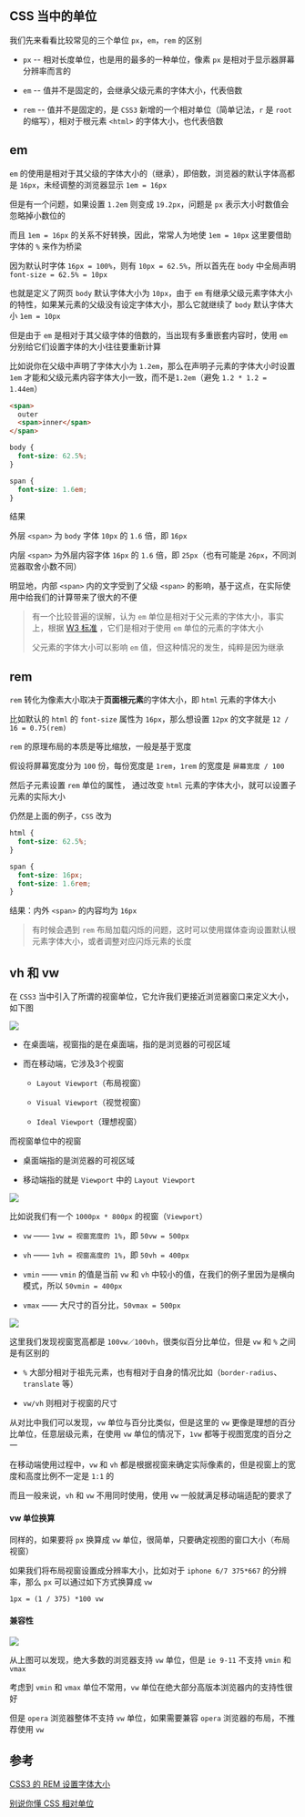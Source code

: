 





## CSS 当中的单位

我们先来看看比较常见的三个单位 `px`，`em`，`rem` 的区别

<!--more-->

* `px` -- 相对长度单位，也是用的最多的一种单位，像素 `px` 是相对于显示器屏幕分辨率而言的

* `em` -- 值并不是固定的，会继承父级元素的字体大小，代表倍数

* `rem` -- 值并不是固定的，是 `CSS3` 新增的一个相对单位（简单记法，`r` 是 `root` 的缩写），相对于根元素 `<html>` 的字体大小，也代表倍数


## em

`em` 的使用是相对于其父级的字体大小的（继承），即倍数，浏览器的默认字体高都是 `16px`，未经调整的浏览器显示 `1em = 16px`

但是有一个问题，如果设置 `1.2em` 则变成 `19.2px`，问题是 `px` 表示大小时数值会忽略掉小数位的

而且 `1em = 16px` 的关系不好转换，因此，常常人为地使 `1em = 10px` 这里要借助字体的 `%` 来作为桥梁

因为默认时字体 `16px = 100%`，则有 `10px = 62.5%`，所以首先在 `body` 中全局声明 `font-size = 62.5% = 10px`

也就是定义了网页 `body` 默认字体大小为 `10px`，由于 `em` 有继承父级元素字体大小的特性，如果某元素的父级没有设定字体大小，那么它就继续了 `body` 默认字体大小 `1em = 10px`

但是由于 `em` 是相对于其父级字体的倍数的，当出现有多重嵌套内容时，使用 `em` 分别给它们设置字体的大小往往要重新计算

比如说你在父级中声明了字体大小为 `1.2em`，那么在声明子元素的字体大小时设置 `1em` 才能和父级元素内容字体大小一致，而不是`1.2em`（避免 `1.2 * 1.2 = 1.44em`）

```html
<span>
  outer
  <span>inner</span> 
</span>
```

```css
body {
  font-size: 62.5%;
}

span {
  font-size: 1.6em;
}
```

结果

外层 `<span>` 为 `body` 字体 `10px` 的 `1.6` 倍，即 `16px`

内层 `<span>` 为外层内容字体 `16px` 的 `1.6` 倍，即 `25px`（也有可能是 `26px`，不同浏览器取舍小数不同）

明显地，内部 `<span>` 内的文字受到了父级 `<span>` 的影响，基于这点，在实际使用中给我们的计算带来了很大的不便

> 有一个比较普遍的误解，认为 `em` 单位是相对于父元素的字体大小，事实上，根据 [W3 标准](https://www.w3.org/TR/css3-values/#font-relative-lengths) ，它们是相对于使用 `em` 单位的元素的字体大小
>
> 父元素的字体大小可以影响 `em` 值，但这种情况的发生，纯粹是因为继承



## rem

`rem` 转化为像素大小取决于**页面根元素**的字体大小，即 `html` 元素的字体大小

比如默认的 `html` 的 `font-size` 属性为 `16px`，那么想设置 `12px` 的文字就是 `12 / 16 = 0.75(rem)`

`rem` 的原理布局的本质是等比缩放，一般是基于宽度

假设将屏幕宽度分为 `100` 份，每份宽度是 `1rem`，`1rem` 的宽度是 `屏幕宽度 / 100`

然后子元素设置 `rem` 单位的属性， 通过改变 `html` 元素的字体大小，就可以设置子元素的实际大小

仍然是上面的例子，`CSS` 改为

```css
html {
  font-size: 62.5%;
}

span {
  font-size: 16px;
  font-size: 1.6rem;
}
```

结果：内外 `<span>` 的内容均为 `16px`

> 有时候会遇到 `rem` 布局加载闪烁的问题，这时可以使用媒体查询设置默认根元素字体大小，或者调整对应闪烁元素的长度



## vh 和 vw

在 `CSS3` 当中引入了所谓的视窗单位，它允许我们更接近浏览器窗口来定义大小，如下图

![](https://gitee.com/heptaluan/backups/raw/master/cdn/css/15.png)

* 在桌面端，视窗指的是在桌面端，指的是浏览器的可视区域

* 而在移动端，它涉及3个视窗

  * `Layout Viewport`（布局视窗）
  
  * `Visual Viewport`（视觉视窗）
  
  * `Ideal Viewport`（理想视窗）

而视窗单位中的视窗

* 桌面端指的是浏览器的可视区域

* 移动端指的就是 `Viewport` 中的 `Layout Viewport`

![](https://gitee.com/heptaluan/backups/raw/master/cdn/css/16.png)

比如说我们有一个 `1000px * 800px` 的视窗（`Viewport`）

* `vw` —— `1vw = 视窗宽度的 1%`，即 `50vw = 500px`

* `vh` —— `1vh = 视窗高度的 1%`，即 `50vh = 400px`

* `vmin` —— `vmin` 的值是当前 `vw` 和 `vh` 中较小的值，在我们的例子里因为是横向模式，所以 `50vmin = 400px`

* `vmax` —— 大尺寸的百分比，`50vmax = 500px`

![](https://gitee.com/heptaluan/backups/raw/master/cdn/css/17.png)

这里我们发现视窗宽高都是 `100vw／100vh`，很类似百分比单位，但是 `vw` 和 `%` 之间是有区别的

* `%`	大部分相对于祖先元素，也有相对于自身的情况比如（`border-radius`、`translate` 等）

* `vw/vh`	则相对于视窗的尺寸

从对比中我们可以发现，`vw` 单位与百分比类似，但是这里的 `vw` 更像是理想的百分比单位，任意层级元素，在使用 `vw` 单位的情况下，`1vw` 都等于视图宽度的百分之一

在移动端使用过程中，`vw` 和 `vh` 都是根据视窗来确定实际像素的，但是视窗上的宽度和高度比例不一定是 `1:1` 的

而且一般来说，`vh` 和 `vw` 不用同时使用，使用 `vw` 一般就满足移动端适配的要求了

#### vw 单位换算

同样的，如果要将 `px` 换算成 `vw` 单位，很简单，只要确定视图的窗口大小（布局视窗）

如果我们将布局视窗设置成分辨率大小，比如对于 `iphone 6/7 375*667` 的分辨率，那么 `px` 可以通过如下方式换算成 `vw`

```console
1px = (1 / 375) *100 vw
```

#### 兼容性

![](https://gitee.com/heptaluan/backups/raw/master/cdn/css/18.png)


从上图可以发现，绝大多数的浏览器支持 `vw` 单位，但是 `ie 9-11` 不支持 `vmin` 和 `vmax`

考虑到 `vmin` 和 `vmax` 单位不常用，`vw` 单位在绝大部分高版本浏览器内的支持性很好

但是 `opera` 浏览器整体不支持 `vw` 单位，如果需要兼容 `opera` 浏览器的布局，不推荐使用 `vw`




## 参考

[CSS3 的 REM 设置字体大小](https://www.w3cplus.com/css3/define-font-size-with-css3-rem)

[别说你懂 CSS 相对单位](https://zhuanlan.zhihu.com/p/39270696)
